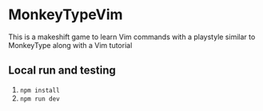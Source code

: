 # MonkeyTypeVim
This is a makeshift game to learn Vim commands with a playstyle similar to MonkeyType along with a Vim tutorial

## Local run and testing
1. `npm install`
2. `npm run dev`

